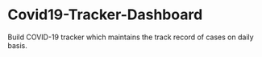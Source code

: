 # Covid19-Tracker-Dashboard
Build COVID-19 tracker which maintains the track record of cases on daily basis.

